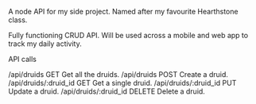 A node API for my side project. Named after my favourite Hearthstone class.

Fully functioning CRUD API. Will be used across a mobile and web app to track my daily activity.

API calls

/api/druids				GET		Get all the druids.
/api/druids				POST	Create a druid.
/api/druids/:druid_id	GET 	Get a single druid.
/api/druids/:druid_id	PUT 	Update a druid.
/api/druids/:druid_id	DELETE 	Delete a druid.